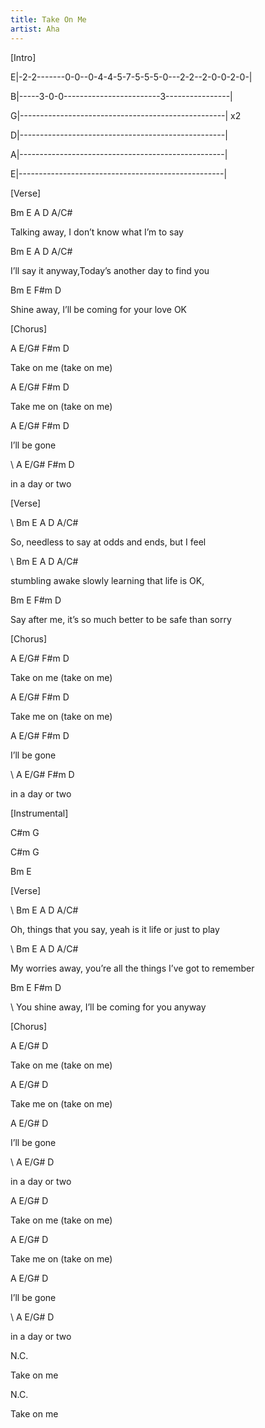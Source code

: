 ```yaml
---
title: Take On Me
artist: Aha
---
```

\[Intro]

E|-2-2-------0-0--0-4-4-5-7-5-5-5-0---2-2--2-0-0-2-0-|

B|-----3-0-0------------------------3----------------|

G|---------------------------------------------------| x2

D|---------------------------------------------------|

A|---------------------------------------------------|

E|---------------------------------------------------|

\[Verse]

Bm E A D A/C#

Talking away, I don’t know what I’m to say

Bm E A D A/C#

I’ll say it anyway,Today’s another day to find you

Bm E F#m D

Shine away, I’ll be coming for your love OK

\[Chorus]

A E/G# F#m D

Take on me (take on me)

A E/G# F#m D

Take me on (take on me)

A E/G# F#m D

I’ll be gone

\ A E/G# F#m D

in a day or two

\[Verse]

\ Bm E A D A/C#

So, needless to say at odds and ends, but I feel

\ Bm E A D A/C#

stumbling awake slowly learning that life is OK,

Bm E F#m D

Say after me, it’s so much better to be safe than sorry

\[Chorus]

A E/G# F#m D

Take on me (take on me)

A E/G# F#m D

Take me on (take on me)

A E/G# F#m D

I’ll be gone

\ A E/G# F#m D

in a day or two

\[Instrumental]

C#m G

C#m G

Bm E

\[Verse]

\ Bm E A D A/C#

Oh, things that you say, yeah is it life or just to play

\ Bm E A D A/C#

My worries away, you’re all the things I’ve got to remember  

Bm E F#m D

\ You shine away, I’ll be coming for you anyway

\[Chorus]

A E/G# D

Take on me (take on me)

A E/G# D

Take me on (take on me)

A E/G# D

I’ll be gone

\ A E/G# D

in a day or two

A E/G# D

Take on me (take on me)

A E/G# D

Take me on (take on me)

A E/G# D

I’ll be gone

\ A E/G# D

in a day or two

N.C.

Take on me

N.C.

Take on me
